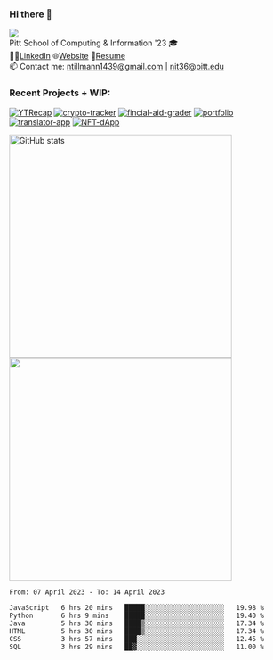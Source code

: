 ### Hi there 👋
![](https://komarev.com/ghpvc/?username=nicktill&style=for-the-badge)<br>
Pitt School of Computing & Information '23 🎓<br/>
🧑‍💼[LinkedIn](https://www.linkedin.com/in/nicholas-tillmann-4647b7187/) 🌐[Website](https://nicktill.github.io) 📄[Resume](https://nicktill.github.io/resume.pdf)<br/>
📫 Contact me: ntillmann1439@gmail.com | nit36@pitt.edu <br>


### Recent Projects + WIP:

[![YTRecap](https://github-readme-stats-sigma-five.vercel.app/api/pin/?username=nicktill&repo=ytrecap&theme=dark)](https://github.com/nicktill/ytrecap)
[![crypto-tracker](https://github-readme-stats-sigma-five.vercel.app/api/pin/?username=nicktill&repo=crypto-tracker&theme=dark)](https://github.com/nicktill/crypto-tracker)
[![fincial-aid-grader](https://github-readme-stats-sigma-five.vercel.app/api/pin/?username=nicktill&repo=cs1530-finance-group&theme=dark)](https://github.com/nicktill/cs1530-finance-group)
[![portfolio](https://github-readme-stats-sigma-five.vercel.app/api/pin/?username=nicktill&repo=nicktill.github.io&theme=dark)](https://github.com/nicktill/nicktill.github.io)
[![translator-app](https://github-readme-stats-sigma-five.vercel.app/api/pin/?username=nicktill&repo=translator-app&theme=dark)](https://github.com/nicktill/translator-app)
[![NFT-dApp](https://github-readme-stats-sigma-five.vercel.app/api/pin/?username=nicktill&repo=NFT-dApp&theme=dark)](https://github.com/nicktill/NFT-dApp)


<p class="center">
<img src="https://github-readme-stats-sigma-five.vercel.app/api?username=nicktill&show_icons=true&theme=dark" alt="GitHub stats" width=400 />
<img src="https://github-readme-streak-stats.herokuapp.com/?user=nicktill&show_icons=true&theme=dark" width=400  />
</p>

<!--START_SECTION:waka-->

```text
From: 07 April 2023 - To: 14 April 2023

JavaScript   6 hrs 20 mins   █████░░░░░░░░░░░░░░░░░░░░   19.98 %
Python       6 hrs 9 mins    █████░░░░░░░░░░░░░░░░░░░░   19.40 %
Java         5 hrs 30 mins   ████▒░░░░░░░░░░░░░░░░░░░░   17.34 %
HTML         5 hrs 30 mins   ████▒░░░░░░░░░░░░░░░░░░░░   17.34 %
CSS          3 hrs 57 mins   ███░░░░░░░░░░░░░░░░░░░░░░   12.45 %
SQL          3 hrs 29 mins   ██▓░░░░░░░░░░░░░░░░░░░░░░   11.00 %
```

<!--END_SECTION:waka-->
<p align="center">
	
